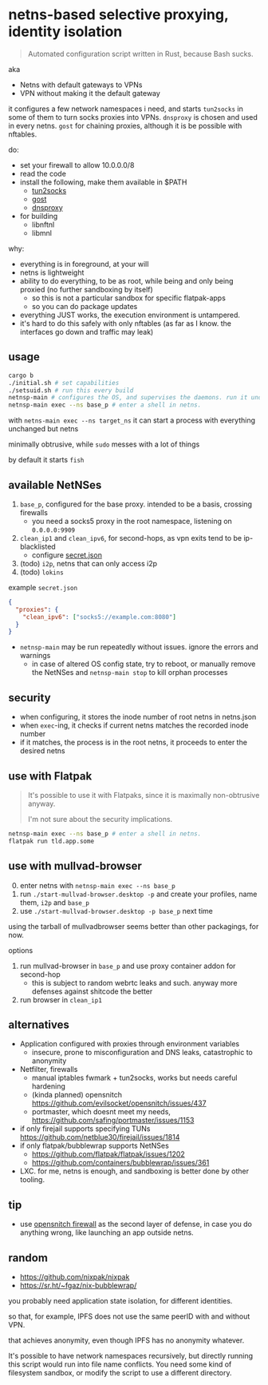 # netns-based selective proxying, identity isolation

> Automated configuration script written in Rust, because Bash sucks.

aka

- Netns with default gateways to VPNs
- VPN without making it the default gateway 

it configures a few network namespaces i need, and starts `tun2socks` in some of them to turn socks proxies into VPNs. 
`dnsproxy` is chosen and used in every netns. `gost` for chaining proxies, although it is be possible with nftables.

do:

- set your firewall to allow 10.0.0.0/8
- read the code
- install the following, make them available in $PATH
  - [tun2socks](https://github.com/xjasonlyu/tun2socks)
  - [gost](https://github.com/go-gost/gost)
  - [dnsproxy](https://github.com/AdguardTeam/dnsproxy) 
- for building
  - libnftnl
  - libmnl

why:

- everything is in foreground, at your will
- netns is lightweight
- ability to do everything, to be as root, while being and only being proxied (no further sandboxing by itself)
    - so this is not a particular sandbox for specific flatpak-apps
    - so you can do package updates
- everything JUST works, the execution environment is untampered.
- it's hard to do this safely with only nftables (as far as I know. the interfaces go down and traffic may leak)

## usage

```bash
cargo b
./initial.sh # set capabilities
./setsuid.sh # run this every build
netnsp-main # configures the OS, and supervises the daemons. run it under the project root directory
netnsp-main exec --ns base_p # enter a shell in netns.
```

with `netns-main exec --ns target_ns` it can start a process with everything unchanged but netns

minimally obtrusive, while `sudo` messes with a lot of things

by default it starts `fish`

## available NetNSes

1. `base_p`, configured for the base proxy. intended to be a basis, crossing firewalls
    - you need a socks5 proxy in the root namespace, listening on `0.0.0.0:9909` 
2. `clean_ip1` and `clean_ipv6`, for second-hops, as vpn exits tend to be ip-blacklisted
    - configure [secret.json](./secret.json)
3. (todo) `i2p`, netns that can only access i2p
4. (todo) `lokins`

example `secret.json`

```json
{
  "proxies": {
    "clean_ipv6": ["socks5://example.com:8080"]
  }
}
```

- `netnsp-main` may be run repeatedly without issues. ignore the errors and warnings
    - in case of altered OS config state, try to reboot, or manually remove the NetNSes and `netnsp-main stop` to kill orphan processes

## security

- when configuring, it stores the inode number of root netns in netns.json 
- when `exec`-ing, it checks if current netns matches the recorded inode number
- if it matches, the process is in the root netns, it proceeds to enter the desired netns

## use with Flatpak

> It's possible to use it with Flatpaks, since it is maximally non-obtrusive anyway. 
>
> I'm not sure about the security implications. 

```bash
netnsp-main exec --ns base_p # enter a shell in netns.
flatpak run tld.app.some
```

## use with mullvad-browser

0. enter netns with `netnsp-main exec --ns base_p`
1. run `./start-mullvad-browser.desktop -p` and create your profiles, name them, `i2p` and `base_p`
2. use `./start-mullvad-browser.desktop -p base_p` next time

using the tarball of mullvadbrowser seems better than other packagings, for now.

options

1. run mullvad-browser in `base_p` and use proxy container addon for second-hop 
    - this is subject to random webrtc leaks and such. anyway more defenses against shitcode the better
2. run browser in `clean_ip1`


## alternatives

- Application configured with proxies through environment variables
  - insecure, prone to misconfiguration and DNS leaks, catastrophic to anonymity
- Netfilter, firewalls
  - manual iptables fwmark + tun2socks, works but needs careful hardening
  - (kinda planned) opensnitch https://github.com/evilsocket/opensnitch/issues/437
  - portmaster, which doesnt meet my needs, https://github.com/safing/portmaster/issues/1153
- if only firejail supports specifying TUNs https://github.com/netblue30/firejail/issues/1814
- if only flatpak/bubblewrap supports NetNSes 
  - https://github.com/flatpak/flatpak/issues/1202
  - https://github.com/containers/bubblewrap/issues/361
- LXC. for me, netns is enough, and sandboxing is better done by other tooling.

## tip

- use [opensnitch firewall](https://github.com/evilsocket/opensnitch) as the second layer of defense, in case you do anything wrong, like launching an app outside netns.

## random

- https://github.com/nixpak/nixpak
- https://sr.ht/~fgaz/nix-bubblewrap/

you probably need application state isolation, for different identities.

so that, for example, IPFS does not use the same peerID with and without VPN.

that achieves anonymity, even though IPFS has no anonymity whatever.

It's possible to have network namespaces recursively, but directly running this script would run into file name conflicts. You need some kind of filesystem sandbox, or modify the script to use a different directory.